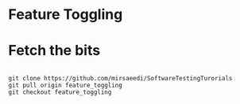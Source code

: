 # Feature Toggling 




# Fetch the bits

```

git clone https://github.com/mirsaeedi/SoftwareTestingTurorials
git pull origin feature_toggling
git checkout feature_toggling

```


